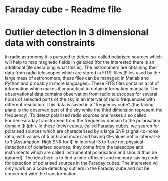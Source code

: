# Faraday cube - Readme file
# Outlier detection in 3 dimensional data with constraints

In radio astronomy it is pursued to detect so-called polarised sources which will help to map magnetic fields in galaxies 
(for the interested there is an additional file describing what this is). 
The astronomers are obtaining their data from radio telescopes which are stored in FITS-files 
(Files used by the large mass of astronomers, these files can be managed in Matlab and Python and probably in more languages). 
These FITS files contains a lot of information which makes it impractical to obtain information manually. 
The observational data contains observation from radio telescopes for several hours of selected parts of the sky 
in an interval of radio frequencies with different resolution. This data is saved in a "frequency cube" 
(the facing plane is the observed part of the sky while the third dimension represent the frequency).
To detect polarised radio sources one makes a so called Fourier-Faraday transformed from the frequency domain to the polarisation domain Φ (phi).
In these (new) cubes, called Faraday cubes, we search for polarised sources which are characterised by a large SNR (signal-to-noise ratio, with values of 5 or 6 and more) and having Φ-values not in interval -3 to 1 (Assumption: High SNR for Φ in interval -3 to 1 are not physical detections of polarised sources, they come from the telescope and instruments which are called instrumental polarisation and should thus be ignored). 
The idea here is to find a time-efficient and memory saving code for detection of polarised sources in the Faraday cubes. The interested will only work on a code detecting outliers in the Faraday cube and not be concerned with the transformation.


